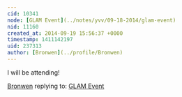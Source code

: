 ```yaml
---
cid: 10341
node: [GLAM Event](../notes/yvv/09-18-2014/glam-event)
nid: 11160
created_at: 2014-09-19 15:56:37 +0000
timestamp: 1411142197
uid: 237313
author: [Bronwen](../profile/Bronwen)
---
```


I will be attending!

[Bronwen](../profile/Bronwen) replying to: [GLAM Event](../notes/yvv/09-18-2014/glam-event)

